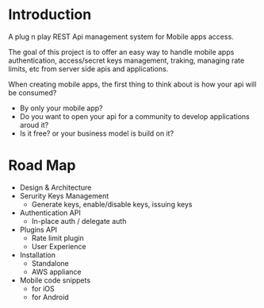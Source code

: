 Introduction
===============
A plug n play REST Api management system for Mobile apps access.

The goal of this project is to offer an easy way to handle mobile apps authentication, access/secret keys management, traking, managing rate limits, etc from server side apis and applications.

When creating mobile apps, the first thing to think about is how your api will be consumed? 
- By only your mobile app? 
- Do you want to open your api for a community to develop applications aroud it?
- Is it free? or your business model is build on it?

Road Map
===============

- Design & Architecture
- Serurity Keys Management 
  - Generate keys, enable/disable keys, issuing keys
- Authentication API 
  - In-place auth / delegate auth
- Plugins API
  - Rate limit plugin
  - User Experience
- Installation
  - Standalone
  - AWS appliance
- Mobile code snippets
  - for iOS
  - for Android
  
